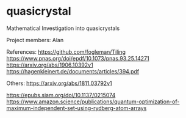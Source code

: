 # quasicrystal
Mathematical Investigation into quasicrystals

Project members: Alan

References:
https://github.com/fogleman/Tiling
https://www.pnas.org/doi/epdf/10.1073/pnas.93.25.14271
https://arxiv.org/abs/1906.10392v1
https://hagenkleinert.de/documents/articles/394.pdf

Others:
https://arxiv.org/abs/1811.03792v1

https://epubs.siam.org/doi/10.1137/0215074
https://www.amazon.science/publications/quantum-optimization-of-maximum-independent-set-using-rydberg-atom-arrays
